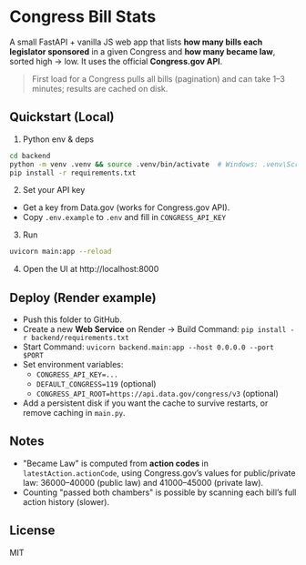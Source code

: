 # Congress Bill Stats

A small FastAPI + vanilla JS web app that lists **how many bills each legislator sponsored** in a given Congress and **how many became law**, sorted high → low. It uses the official **Congress.gov API**.

> First load for a Congress pulls all bills (pagination) and can take 1–3 minutes; results are cached on disk.

## Quickstart (Local)

1) Python env & deps

```bash
cd backend
python -m venv .venv && source .venv/bin/activate  # Windows: .venv\Scripts\activate
pip install -r requirements.txt
```

2) Set your API key

- Get a key from Data.gov (works for Congress.gov API).
- Copy `.env.example` to `.env` and fill in `CONGRESS_API_KEY`

3) Run

```bash
uvicorn main:app --reload
```

4) Open the UI at http://localhost:8000

## Deploy (Render example)

- Push this folder to GitHub.
- Create a new **Web Service** on Render → Build Command:
  `pip install -r backend/requirements.txt`
- Start Command:
  `uvicorn backend.main:app --host 0.0.0.0 --port $PORT`
- Set environment variables:
  - `CONGRESS_API_KEY=...`
  - `DEFAULT_CONGRESS=119` (optional)
  - `CONGRESS_API_ROOT=https://api.data.gov/congress/v3` (optional)
- Add a persistent disk if you want the cache to survive restarts, or remove caching in `main.py`.

## Notes

- "Became Law" is computed from **action codes** in `latestAction.actionCode`, using Congress.gov’s values for public/private law:
  36000–40000 (public law) and 41000–45000 (private law).
- Counting "passed both chambers" is possible by scanning each bill’s full action history (slower).

## License

MIT
